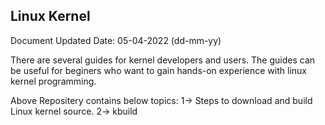 Linux Kernel
------------
Document Updated Date: 05-04-2022 (dd-mm-yy)


There are several guides for kernel developers and users. The guides can be useful for beginers who want to gain hands-on experience with     linux kernel programming.

Above Repositery contains below topics:
1-> Steps to download and build Linux kernel source.
2-> kbuild


